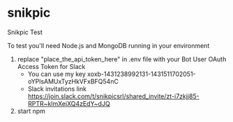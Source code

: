 # snikpic
Snikpic Test

To test you'll need Node.js and MongoDB running in your environment

1. replace "place_the_api_token_here" in .env file with your Bot User OAuth Access Token for Slack
   * You can use my key xoxb-1431238992131-1431511702051-oYPlsAMUxTyzHkVFxBFQ54nC
   * Slack invitations link https://join.slack.com/t/snikpicsrl/shared_invite/zt-i7zkjj85-RPTR~klmXejXQ4zEdY~dJQ
1. start npm
